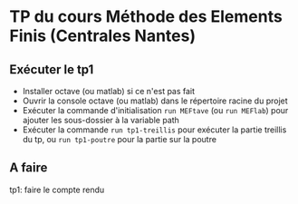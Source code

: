 # TP du cours Méthode des Elements Finis (Centrales Nantes)
## Exécuter le tp1
- Installer octave (ou matlab) si ce n'est pas fait
- Ouvrir la console octave (ou matlab) dans le répertoire racine du projet
- Exécuter la commande d'initialisation `run MEFtave` (ou `run MEFlab`) pour ajouter les sous-dossier à la variable path
- Exécuter la commande `run tp1-treillis` pour exécuter la partie treillis du tp, ou `run tp1-poutre` pour la partie sur la poutre

## A faire
tp1: faire le compte rendu
